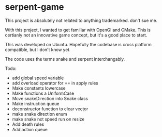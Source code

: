 # serpent-game

This project is absolutely not related to anything trademarked. don't sue me.

With this project, I wanted to get familiar with OpenGl and CMake.
This is certianly not an innovative game concept, but it's a good place to start.

This was developed on Ubuntu. Hopefully the codebase is cross platform compatible, but I don't know yet.

The code uses the terms snake and serpent interchangably.

Todo:

- add global speed variable
- add overload operator for == in apply rules
- Make constants lowercase
- Make functions a UniformCase
- Move snakeDirection into Snake class
- Make instruction queue
- deconstructor function to clear vector
- make snake direction enum
- make snake not speed run on resize
- Add death rules
- Add action queue
